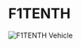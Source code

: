 # F1TENTH

![F1TENTH Vehicle](https://github.com/Tinker-Twins/F1TENTH/blob/main/Media/F1TENTH%20Vehicle.png)
